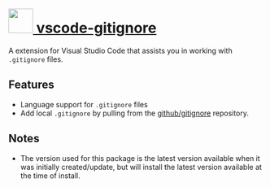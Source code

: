# [<img src="https://cdn.rawgit.com/AdmiringWorm/chocolatey-packages/40a94c95d7c52c848cb37036607e635e2fd203a9/icons/vscode-gitignore.png" height="48" width="48" /> vscode-gitignore](https://chocolatey.org/vscode-gitignore)

A extension for Visual Studio Code that assists you in working with `.gitignore` files.

## Features
- Language support for `.gitignore` files
- Add local `.gitignore` by pulling from the [github/gitignore](https://github.com/github/gitignore) repository.

## Notes
- The version used for this package is the latest version available when it was initially created/update, but will install the latest version available at the time of install.

